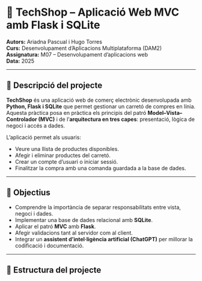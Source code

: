 # 🛒 TechShop – Aplicació Web MVC amb Flask i SQLite

**Autors:** Ariadna Pascual i Hugo Torres  
**Curs:** Desenvolupament d’Aplicacions Multiplataforma (DAM2)  
**Assignatura:** M07 – Desenvolupament d’aplicacions web  
**Data:** 2025  

---

## 📘 Descripció del projecte

**TechShop** és una aplicació web de comerç electrònic desenvolupada amb **Python, Flask i SQLite** que permet gestionar un carretó de compres en línia.  
Aquesta pràctica posa en pràctica els principis del patró **Model–Vista–Controlador (MVC)** i de l’**arquitectura en tres capes**: presentació, lògica de negoci i accés a dades.

L’aplicació permet als usuaris:
- Veure una llista de productes disponibles.
- Afegir i eliminar productes del carretó.
- Crear un compte d’usuari o iniciar sessió.
- Finalitzar la compra amb una comanda guardada a la base de dades.

---

## 🎯 Objectius

- Comprendre la importància de separar responsabilitats entre vista, negoci i dades.
- Implementar una base de dades relacional amb **SQLite**.
- Aplicar el patró **MVC** amb **Flask**.
- Afegir validacions tant al servidor com al client.
- Integrar un **assistent d’intel·ligència artificial (ChatGPT)** per millorar la codificació i documentació.

---

## 🧩 Estructura del projecte

